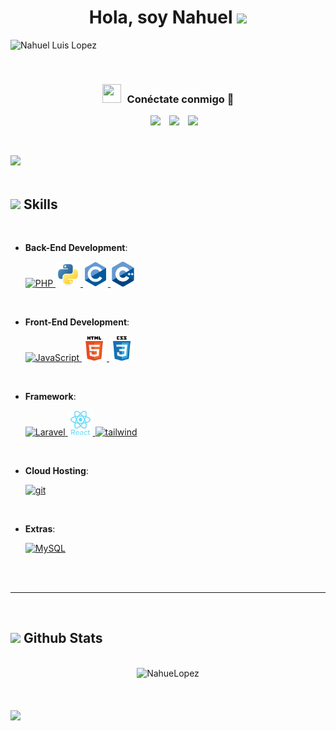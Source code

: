 <div align="center">
<h1> Hola, <strong>soy Nahuel</strong> <img src="https://media.giphy.com/media/hvRJCLFzcasrR4ia7z/giphy.gif" width="35"></h1>
</div>

![Nahuel Luis Lopez](https://github.com/NahueLopez/NahueLopez/assets/78488563/0d68149c-647d-41d5-b9aa-b3962aa3f0af)

<br/>
<h3 align="center" > <img src="https://media.giphy.com/media/iY8CRBdQXODJSCERIr/giphy.gif" width="30" height="30" style="margin-right: 10px;">Conéctate conmigo 🤝 </h3>

<p align="center">

 <div align="center"  class="icons-social" style="margin-left: 10px;">
        <a style="margin-left: 10px;"  target="_blank" href="https://www.linkedin.com/in/nahuelopez/">
			<img src="https://img.icons8.com/doodle/40/000000/linkedin--v2.png"></a>
        <a style="margin-left: 10px;" target="_blank" href="https://github.com/NahueLopez">
		<img src="https://img.icons8.com/doodle/40/000000/github--v1.png"></a>
        <a style="margin-left: 10px;" target="_blank" href="https://instagram.com/nahue_cjs">
			<img src="https://img.icons8.com/doodle/40/000000/instagram-new--v2.png"></a>	
 </div>

</p>

<br>
 
<img src="https://user-images.githubusercontent.com/73097560/115834477-dbab4500-a447-11eb-908a-139a6edaec5c.gif"><br><br>

## <img src="https://media2.giphy.com/media/QssGEmpkyEOhBCb7e1/giphy.gif?cid=ecf05e47a0n3gi1bfqntqmob8g9aid1oyj2wr3ds3mg700bl&rid=giphy.gif" width ="25"><b> Skills</b>
<br>

<p align="center">

- **Back-End Development**:

	<a href="https://www.php.net/" target="_blank" rel="noreferrer"> 
    		<img src="URL_DE_LA_IMAGEN_DE_PHP" alt="PHP" width="40" height="40"/> 
	</a>
	
  	<a href="https://www.python.org" target="_blank" rel="noreferrer"> 
				<img src="https://raw.githubusercontent.com/devicons/devicon/master/icons/python/python-original.svg" alt="python" width="40" height="40"/> 
	</a>
 
   	<a href="https://www.cprogramming.com/" target="_blank" rel="noreferrer"> 
		<img src="https://raw.githubusercontent.com/devicons/devicon/master/icons/c/c-original.svg" alt="c" width="40" height="40"/> 
	</a> 
 
 	<a href="https://www.w3schools.com/cpp/" target="_blank" rel="noreferrer"> 
		<img src="https://raw.githubusercontent.com/devicons/devicon/master/icons/cplusplus/cplusplus-original.svg" alt="cplusplus" width="40" height="40"/> 
	</a> 

<br>   
    
- **Front-End Development**:

   	<a href="https://es.wikipedia.org/wiki/JavaScript" target="_blank" rel="noreferrer"> 
	    <img src="https://upload.wikimedia.org/wikipedia/commons/9/99/Unofficial_JavaScript_logo_2.svg" alt="JavaScript" width="40" height="40"/> 
	</a>
 
	<a href="https://www.w3.org/html/" target="_blank" rel="noreferrer"> 
		<img src="https://raw.githubusercontent.com/devicons/devicon/master/icons/html5/html5-original-wordmark.svg" alt="html5" width="40" height="40"/> 
	</a>  
 
 	<a href="https://www.w3schools.com/css/" target="_blank" rel="noreferrer"> 
		<img src="https://raw.githubusercontent.com/devicons/devicon/master/icons/css3/css3-original-wordmark.svg" alt="css3" width="40" height="40"/> 
	</a>
 
<br>

- **Framework**:

	<a href="https://laravel.com/" target="_blank" rel="noreferrer"> 
	    <img src="URL_DE_LA_IMAGEN_DE_LARAVEL" alt="Laravel" width="40" height="40"/> 
	</a>

 	<a href="https://reactjs.org/" target="_blank" rel="noreferrer"> 
		<img src="https://raw.githubusercontent.com/devicons/devicon/master/icons/react/react-original-wordmark.svg" alt="react" width="40" height="40"/> 
	</a> 
 
	<a href="https://tailwindcss.com/" target="_blank" rel="noreferrer"> 
		<img src="https://www.vectorlogo.zone/logos/tailwindcss/tailwindcss-icon.svg" alt="tailwind" width="40" height="40"/> 
	</a> 

<br>

- **Cloud Hosting**:

    <a href="https://git-scm.com/" target="_blank" rel="noreferrer"> 
		<img src="https://www.vectorlogo.zone/logos/git-scm/git-scm-icon.svg" alt="git" width="40" height="40"/> 
	</a> 
    
<br>

- **Extras**:

  	<a href="https://www.mysql.com/" target="_blank" rel="noreferrer"> 
    		<img src="https://e7.pngegg.com/pngimages/747/798/png-clipart-mysql-mysql.png" alt="MySQL" width="40" height="40"/> 
  	</a>
  


</p>

<br>
<br>

-----

<br>


## <img src="https://media.giphy.com/media/iY8CRBdQXODJSCERIr/giphy.gif" width="35"><b> Github Stats </b>
<br>

<div align="center">

<!-- <a href="https://github.com/NahueLopez/">
  <img src="https://github-readme-stats.vercel.app/api?username=NahueLopez&include_all_commits=true&count_private=true&show_icons=true&line_height=20&title_color=7A7ADB&icon_color=2234AE&text_color=D3D3D3&bg_color=0,000000,130F40" width="450"/>-->
  <img src="https://github-readme-stats.vercel.app/api/top-langs?username=NahueLopez&show_icons=true&locale=en&layout=compact&line_height=20&title_color=7A7ADB&icon_color=2234AE&text_color=D3D3D3&bg_color=0,000000,130F40" width="375"  alt="NahueLopez"/>

</a>
</div>

<br>
<br>
<br>

<img src="https://user-images.githubusercontent.com/73097560/115834477-dbab4500-a447-11eb-908a-139a6edaec5c.gif">
